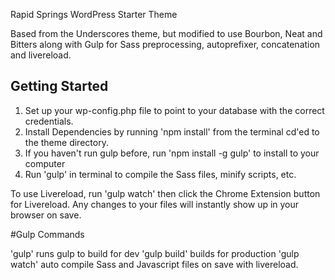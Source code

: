 Rapid Springs WordPress Starter Theme

Based from the Underscores theme, but modified to use Bourbon, Neat and Bitters along with Gulp for Sass preprocessing, autoprefixer, concatenation and livereload.

Getting Started
---------------

1. Set up your wp-config.php file to point to your database with the correct credentials.
2. Install Dependencies by running 'npm install' from the terminal cd'ed to the theme directory.
3. If you haven't run gulp before, run 'npm install -g gulp' to install to your computer
4. Run 'gulp' in terminal to compile the Sass files, minify scripts, etc.

To use Livereload, run 'gulp watch' then click the Chrome Extension button for Livereload. Any changes to your files will instantly show up in your browser on save.


#Gulp Commands

'gulp' runs gulp to build for dev
'gulp build' builds for production
'gulp watch' auto compile Sass and Javascript files on save with livereload.